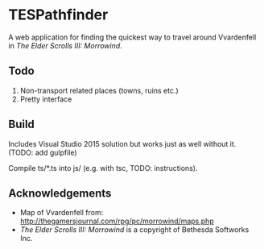 # TESPathfinder

A web application for finding the quickest way to travel around Vvardenfell in _The Elder Scrolls III: Morrowind_.

## Todo

1. Non-transport related places (towns, ruins etc.)
1. Pretty interface

## Build

Includes Visual Studio 2015 solution but works just as well without it. (TODO: add gulpfile)

Compile ts/*.ts into js/ (e.g. with tsc, TODO: instructions).

## Acknowledgements

* Map of Vvardenfell from: http://thegamersjournal.com/rpg/pc/morrowind/maps.php
* _The Elder Scrolls III: Morrowind_ is a copyright of Bethesda Softworks Inc.
